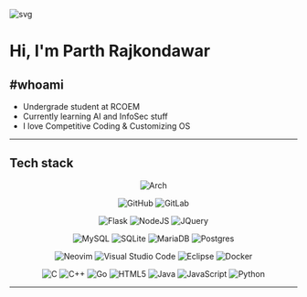 ![svg](https://readme-typing-svg.demolab.com/?font=Pixelify+Sans&size=32&duration=2550&pause=1000&color=ffffff&random=false&width=435&lines=It's+a+me+Akani+!)

<h1><b>Hi, I'm Parth Rajkondawar</b></h1>

<h2>#whoami</h2>

- Undergrade student at RCOEM
- Currently learning AI and InfoSec stuff
- I love Competitive Coding & Customizing OS

---

<h2>Tech stack </h2>

<p align=center>
<img alt="Arch" src="https://img.shields.io/badge/Arch%20Linux-1793D1?logo=arch-linux&logoColor=fff&style=for-the-badge">
</p>
<p align=center>
<img alt="GitHub" src="https://img.shields.io/badge/github-%23121011.svg?style=for-the-badge&logo=github&logoColor=white">
<img alt="GitLab" src="https://img.shields.io/badge/gitlab-%23181717.svg?style=for-the-badge&logo=gitlab&logoColor=white">
</p>
<p align=center>
<img alt="Flask" src="https://img.shields.io/badge/flask-%23000.svg?style=for-the-badge&logo=flask&logoColor=white">
<img alt="NodeJS" src="https://img.shields.io/badge/node.js-6DA55F?style=for-the-badge&logo=node.js&logoColor=white">
<img alt="JQuery" src="https://img.shields.io/badge/JQuery-0769AD?style=for-the-badge&logo=JQuery&logoColor=white">
</p>
<p align=center>
<img alt="MySQL" src="https://img.shields.io/badge/mysql-%2300f.svg?style=for-the-badge&logo=mysql&logoColor=white">
<img alt="SQLite" src="https://img.shields.io/badge/sqlite-%2307405e.svg?style=for-the-badge&logo=sqlite&logoColor=white">
<img alt="MariaDB" src="https://img.shields.io/badge/MariaDB-003545?style=for-the-badge&logo=mariadb&logoColor=white">
<img alt="Postgres" src="https://img.shields.io/badge/postgres-%23316192.svg?style=for-the-badge&logo=postgresql&logoColor=white">
</p>
<p align=center>
<img alt="Neovim" src="https://img.shields.io/badge/NeoVim-%2357A143.svg?&style=for-the-badge&logo=neovim&logoColor=white">
<img alt="Visual Studio Code" src="https://img.shields.io/badge/Visual%20Studio%20Code-0078d7.svg?style=for-the-badge&logo=visual-studio-code&logoColor=white">
<img alt="Eclipse" src="https://img.shields.io/badge/Eclipse-FE7A16.svg?style=for-the-badge&logo=Eclipse&logoColor=white">
<img alt="Docker" src="https://img.shields.io/badge/docker-%230db7ed.svg?style=for-the-badge&logo=docker&logoColor=white">
</p>
<p align=center>
<img alt="C" src="https://img.shields.io/badge/c-%2300599C.svg?style=for-the-badge&logo=c&logoColor=white">
<img alt="C++" src="https://img.shields.io/badge/c++-%2300599C.svg?style=for-the-badge&logo=c%2B%2B&logoColor=white">
<img alt="Go" src="https://img.shields.io/badge/go-%2300ADD8.svg?style=for-the-badge&logo=go&logoColor=white">
<img alt="HTML5" src="https://img.shields.io/badge/html5-%23E34F26.svg?style=for-the-badge&logo=html5&logoColor=white">
<img alt="Java" src="https://img.shields.io/badge/java-%23ED8B00.svg?style=for-the-badge&logo=java&logoColor=white">
<img alt="JavaScript" src="https://img.shields.io/badge/javascript-%23323330.svg?style=for-the-badge&logo=javascript&logoColor=%23F7DF1E">
<img alt="Python" src="https://img.shields.io/badge/python-3670A0?style=for-the-badge&logo=python&logoColor=ffdd54">
</p>

---


